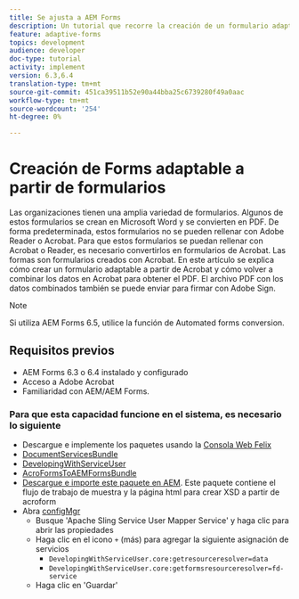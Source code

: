 ```yaml
---
title: Se ajusta a AEM Forms
description: Un tutorial que recorre la creación de un formulario adaptable con Acrobat y combina los datos para obtener un PDF. El archivo PDF con los datos combinados se puede enviar para firmar mediante Adobe Sign.
feature: adaptive-forms
topics: development
audience: developer
doc-type: tutorial
activity: implement
version: 6.3,6.4
translation-type: tm+mt
source-git-commit: 451ca39511b52e90a44bba25c6739280f49a0aac
workflow-type: tm+mt
source-wordcount: '254'
ht-degree: 0%

---
```



# Creación de Forms adaptable a partir de formularios

Las organizaciones tienen una amplia variedad de formularios. Algunos de estos formularios se crean en Microsoft Word y se convierten en PDF. De forma predeterminada, estos formularios no se pueden rellenar con Adobe Reader o Acrobat. Para que estos formularios se puedan rellenar con Acrobat o Reader, es necesario convertirlos en formularios de Acrobat. Las formas son formularios creados con Acrobat. En este artículo se explica cómo crear un formulario adaptable a partir de Acrobat y cómo volver a combinar los datos en Acrobat para obtener el PDF. El archivo PDF con los datos combinados también se puede enviar para firmar con Adobe Sign.

>[!NOTE]
>
>Si utiliza AEM Forms 6.5, utilice la función de Automated forms conversion.

## Requisitos previos

* AEM Forms 6.3 o 6.4 instalado y configurado
* Acceso a Adobe Acrobat
* Familiaridad con AEM/AEM Forms.

### Para que esta capacidad funcione en el sistema, es necesario lo siguiente

* Descargue e implemente los paquetes usando la [Consola Web Felix](http://localhost:4502/system/console/bundles)
* [DocumentServicesBundle](/help/forms/assets/common-osgi-bundles/AEMFormsDocumentServices.core-1.0-SNAPSHOT.jar)
* [DevelopingWithServiceUser](/help/forms/assets/common-osgi-bundles/DevelopingWithServiceUser.jar)
* [AcroFormsToAEMFormsBundle](https://forms.enablementadobe.com/content/DemoServerBundles/AcroFormToAEMForm.core-1.0-SNAPSHOT.jar)
* [Descargue e importe este paquete en AEM](assets/acro-form-aem-form.zip). Este paquete contiene el flujo de trabajo de muestra y la página html para crear XSD a partir de acroform
* Abra [configMgr](http://localhost:4502/system/console/configMgr)
   * Busque &#39;Apache Sling Service User Mapper Service&#39; y haga clic para abrir las propiedades
   * Haga clic en el icono `+` (más) para agregar la siguiente asignación de servicios
      * `DevelopingWithServiceUser.core:getresourceresolver=data`
      * `DevelopingWithServiceUser.core:getformsresourceresolver=fd-service`
   * Haga clic en &#39;Guardar&#39;
